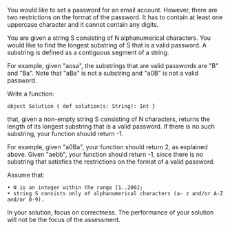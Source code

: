 You would like to set a password for an email account. However, there are two restrictions on the format of the password. It has
to contain at least one uppercase character and it cannot contain any digits.

You are given a string S consisting of N alphanumerical characters. You would like to find the longest substring of S that is a valid
password. A substring is defined as a contiguous segment of a string.

For example, given "aosa", the substrings that are valid passwords are "B" and "Ba". Note that "aBa" is not a substring and "a0B" is
not a valid password.

Write a function:

    object Solution { def solution(s: String): Int }

that, given a non-empty string S consisting of N characters, returns the length of its longest substring that is a valid password. If
there is no such substring, your function should return -1.

For example, given "a0Ba", your function should return 2, as explained above. Given "aebb", your function should return -1, since
there is no substring that satisfies the restrictions on the format of a valid password.

Assume that:

    • N is an integer within the range [1..200J;
    • string S consists only of alphanumerical characters (a- z and/or A-Z and/or 0-9).

In your solution, focus on correctness. The performance of your solution will not be the focus of the assessment.
